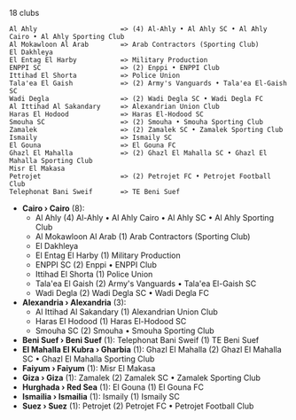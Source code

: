 18 clubs

```
Al Ahly                     => (4) Al-Ahly • Al Ahly SC • Al Ahly Cairo • Al Ahly Sporting Club
Al Mokawloon Al Arab        => Arab Contractors (Sporting Club)
El Dakhleya                 
El Entag El Harby           => Military Production
ENPPI SC                    => (2) Enppi • ENPPI Club
Ittihad El Shorta           => Police Union
Tala'ea El Gaish            => (2) Army's Vanguards • Tala'ea El-Gaish SC
Wadi Degla                  => (2) Wadi Degla SC • Wadi Degla FC
Al Ittihad Al Sakandary     => Alexandrian Union Club
Haras El Hodood             => Haras El-Hodood SC
Smouha SC                   => (2) Smouha • Smouha Sporting Club
Zamalek                     => (2) Zamalek SC • Zamalek Sporting Club
Ismaily                     => Ismaily SC
El Gouna                    => El Gouna FC
Ghazl El Mahalla            => (2) Ghazl El Mahalla SC • Ghazl El Mahalla Sporting Club
Misr El Makasa              
Petrojet                    => (2) Petrojet FC • Petrojet Football Club
Telephonat Bani Sweif       => TE Beni Suef
```



- **Cairo › Cairo** (8): 
  - Al Ahly  (4) Al-Ahly • Al Ahly Cairo • Al Ahly SC • Al Ahly Sporting Club
  - Al Mokawloon Al Arab  (1) Arab Contractors (Sporting Club)
  - El Dakhleya 
  - El Entag El Harby  (1) Military Production
  - ENPPI SC  (2) Enppi • ENPPI Club
  - Ittihad El Shorta  (1) Police Union
  - Tala'ea El Gaish  (2) Army's Vanguards • Tala'ea El-Gaish SC
  - Wadi Degla  (2) Wadi Degla SC • Wadi Degla FC
- **Alexandria › Alexandria** (3): 
  - Al Ittihad Al Sakandary  (1) Alexandrian Union Club
  - Haras El Hodood  (1) Haras El-Hodood SC
  - Smouha SC  (2) Smouha • Smouha Sporting Club
- **Beni Suef › Beni Suef** (1): Telephonat Bani Sweif  (1) TE Beni Suef
- **El Mahalla El Kubra › Gharbia** (1): Ghazl El Mahalla  (2) Ghazl El Mahalla SC • Ghazl El Mahalla Sporting Club
- **Faiyum › Faiyum** (1): Misr El Makasa 
- **Giza › Giza** (1): Zamalek  (2) Zamalek SC • Zamalek Sporting Club
- **Hurghada › Red Sea** (1): El Gouna  (1) El Gouna FC
- **Ismailia › Ismailia** (1): Ismaily  (1) Ismaily SC
- **Suez › Suez** (1): Petrojet  (2) Petrojet FC • Petrojet Football Club


